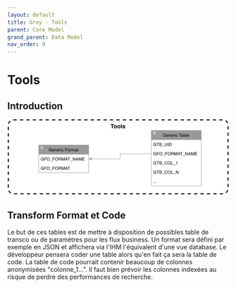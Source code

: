 ```yaml
---
layout: default
title: Grey - Tools
parent: Core Model
grand_parent: Data Model
nav_order: 9
---
```


# Tools #

## Introduction
<p align="center"><img src="../../../../assets/img/data-model/Tools.png" width="600"></p>


## Transform Format et Code
Le but de ces tables est de mettre à disposition de possibles table de transco ou de paramètres pour les flux business.
Un format sera défini par exemple en JSON et affichera via l'IHM l'équivalent d'une vue database. Le développeur pensera coder une table alors qu'en fait ça sera la table de code.
La table de code pourrait contenir beaucoup de colonnes anonymisées "colonne_1...". Il faut bien prévoir les colonnes indexées au risque de perdre des performances de recherche.
